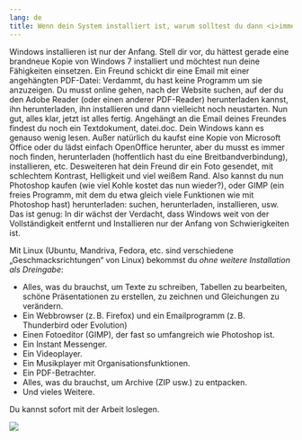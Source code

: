 ```yaml
---
lang: de
title: Wenn dein System installiert ist, warum solltest du dann <i>immer noch</i> Software nachinstallieren müssen?
---
```


Windows installieren ist nur der Anfang. Stell dir vor, du hättest gerade eine brandneue Kopie von Windows 7 installiert und möchtest nun deine Fähigkeiten einsetzen. Ein Freund schickt dir eine Email mit einer angehängten PDF-Datei: Verdammt, du hast keine Programm um sie anzuzeigen. Du musst online gehen, nach der Website suchen, auf der du den Adobe Reader (oder einen anderer PDF-Reader) herunterladen kannst, ihn herunterladen, ihn installieren und dann vielleicht noch neustarten. Nun gut, alles klar, jetzt ist alles fertig. Angehängt an die Email deines Freundes findest du noch ein Textdokument, datei.doc. Dein Windows kann es genauso wenig lesen. Außer natürlich du kaufst eine Kopie von Microsoft Office oder du lädst einfach OpenOffice herunter, aber du musst es immer noch finden, herunterladen (hoffentlich hast du eine Breitbandverbindung), installieren, etc. Desweiteren hat dein Freund dir ein Foto gesendet, mit schlechtem Kontrast, Helligkeit und viel weißem Rand. Also kannst du nun Photoshop kaufen (wie viel Kohle kostet das nun wieder?), oder GIMP (ein freies Programm, mit dem du etwa gleich viele Funktionen wie mit Photoshop hast) herunterladen: suchen, herunterladen, installieren, usw. Das ist genug: In dir wächst der Verdacht, dass Windows weit von der Vollständigkeit entfernt und Installieren nur der Anfang von Schwierigkeiten ist.

Mit Linux (Ubuntu, Mandriva, Fedora, etc. sind verschiedene „Geschmacksrichtungen“ von Linux) bekommst du <i>ohne weitere Installation als Dreingabe</i>:

<ul>
<li>Alles, was du brauchst, um Texte zu schreiben, Tabellen zu bearbeiten, schöne Präsentationen zu erstellen, zu zeichnen und Gleichungen zu verändern.</li>
<li>Ein Webbrowser (z.&#x202f;B. Firefox) und ein Emailprogramm (z.&#x202f;B. Thunderbird oder Evolution)</li>
<li>Einen Fotoeditor (GIMP), der fast so umfangreich wie Photoshop ist.</li>
<li>Ein Instant Messenger.</li>
<li>Ein Videoplayer.</li>
<li>Ein Musikplayer mit Organisationsfunktionen.</li>
<li>Ein PDF-Betrachter.</li>
<li>Alles, was du brauchst, um Archive (ZIP usw.) zu entpacken.</li>
<li>Und vieles Weitere.</li>
</ul>

Du kannst sofort mit der Arbeit loslegen.

<img src="Images/app_menu.png" />




